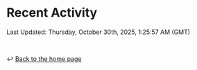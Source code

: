 # Recent Activity

<!--RECENT_ACTIVITY:start-->
<!--RECENT_ACTIVITY:end-->

<!--RECENT_ACTIVITY:last_update-->
Last Updated: Thursday, October 30th, 2025, 1:25:57 AM (GMT)
<!--RECENT_ACTIVITY:last_update_end-->

<br>

↩️ [Back to the home page](/README.md)
